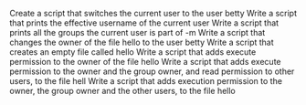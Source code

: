 Create a script that switches the current user to the user betty
Write a script that prints the effective username of the current user
Write a script that prints all the groups the current user is part of
-m Write a script that changes the owner of the file hello to the user betty
Write a script that creates an empty file called hello
Write a script that adds execute permission to the owner of the file hello
Write a script that adds execute permission to the owner and the group owner, and read permission to other users, to the file hell
Write a script that adds execution permission to the owner, the group owner and the other users, to the file hello
